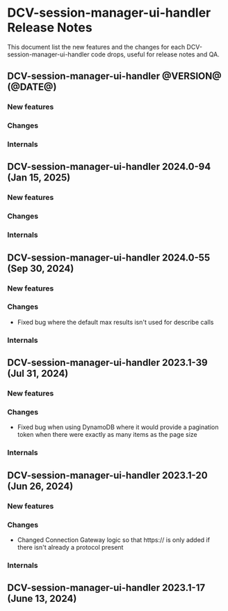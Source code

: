 # DCV-session-manager-ui-handler Release Notes

This document list the new features and the changes for each DCV-session-manager-ui-handler code drops,
useful for release notes and QA.

## DCV-session-manager-ui-handler @VERSION@ (@DATE@)

### New features

### Changes

### Internals

## DCV-session-manager-ui-handler 2024.0-94 (Jan 15, 2025)

### New features

### Changes

### Internals

## DCV-session-manager-ui-handler 2024.0-55 (Sep 30, 2024)

### New features

### Changes
- Fixed bug where the default max results isn't used for describe calls

### Internals

## DCV-session-manager-ui-handler 2023.1-39 (Jul 31, 2024)

### New features

### Changes
- Fixed bug when using DynamoDB where it would provide a pagination token when there were exactly as many items as the page size

### Internals

## DCV-session-manager-ui-handler 2023.1-20 (Jun 26, 2024)

### New features

### Changes
- Changed Connection Gateway logic so that https:// is only added if there isn't already a protocol present

### Internals

## DCV-session-manager-ui-handler 2023.1-17 (June 13, 2024)

